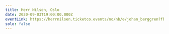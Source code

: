 ```yaml
---
title: Herr Nilsen, Oslo
date: 2020-09-03T19:00:00.000Z
eventLink: https://herrnilsen.ticketco.events/no/nb/e/johan_berggren?fbclid=IwAR0MVfaazOF4OEkcNu16tH1zKMjb8sgocgZxr7V2bU4qATJN4aZxxhDgivA
solo: false
---
```

